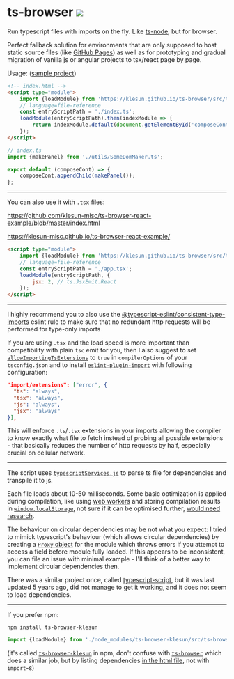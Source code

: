 # ts-browser ![](./docs/ts-browser.svg)

Run typescript files with imports on the fly. Like [ts-node](https://www.npmjs.com/package/ts-node), but for browser.

Perfect fallback solution for environments that are only supposed to host static source files (like [GitHub Pages](https://help.github.com/en/github/working-with-github-pages/about-github-pages)) as well as for prototyping and gradual migration of vanilla js or angular projects to tsx/react page by page.

Usage: ([sample project](https://klesun.net/entry/midiana/))
```html
<!-- index.html -->
<script type="module">
    import {loadModule} from 'https://klesun.github.io/ts-browser/src/ts-browser.js';
    // language=file-reference
    const entryScriptPath = './index.ts';
    loadModule(entryScriptPath).then(indexModule => {
        return indexModule.default(document.getElementById('composeCont'));
    });
</script>
```
```typescript
// index.ts
import {makePanel} from './utils/SomeDomMaker.ts';

export default (composeCont) => {
    composeCont.appendChild(makePanel());
};
```
__________________
You can also use it with `.tsx` files:

https://github.com/klesun-misc/ts-browser-react-example/blob/master/index.html

https://klesun-misc.github.io/ts-browser-react-example/

```html
<script type="module">
    import {loadModule} from 'https://klesun.github.io/ts-browser/src/ts-browser.js';
    // language=file-reference
    const entryScriptPath = './app.tsx';
    loadModule(entryScriptPath, {
        jsx: 2, // ts.JsxEmit.React
    });
</script>
```

________________

I highly recommend you to also use the [@typescript-eslint/consistent-type-imports](https://github.com/typescript-eslint/typescript-eslint/blob/main/packages/eslint-plugin/docs/rules/consistent-type-imports.md) eslint rule to make sure that no redundant http requests will be performed for type-only imports 

If you are using `.tsx` and the load speed is more important than compatibility with plain `tsc` emit for you, then I also suggest to set [`allowImportingTsExtensions`](https://www.typescriptlang.org/tsconfig/#allowImportingTsExtensions) to `true` in `compilerOptions` of your `tsconfig.json` and to install [`eslint-plugin-import`](https://github.com/import-js/eslint-plugin-import) with following configuration:
```json
"import/extensions": ["error", {
  "ts": "always",
  "tsx": "always",
  "js": "always",
  "jsx": "always"
}],
```
This will enforce `.ts`/`.tsx` extensions in your imports allowing the compiler to know exactly what file to fetch instead of probing all possible extensions - that basically reduces the number of http requests by half, especially crucial on cellular network.
____________________

The script uses [`typescriptServices.js`](https://github.com/microsoft/TypeScript/blob/master/lib/typescriptServices.d.ts) to parse ts file for dependencies and transpile it to js.

Each file loads about 10-50 milliseconds. Some basic optimization is applied during compilation, like using [web workers](https://developer.mozilla.org/en-US/docs/Web/API/Web_Workers_API/Using_web_workers) and storing compilation results in [`window.localStorage`](https://developer.mozilla.org/en-US/docs/Web/API/Window/localStorage), not sure if it can be optimised further, [would need research](https://github.com/klesun/ts-browser/issues/8).

The behaviour on circular dependencies may be not what you expect: I tried to mimick typescript's behaviour (which allows circular dependencies) by creating a [`Proxy` object](https://developer.mozilla.org/en-US/docs/Web/JavaScript/Reference/Global_Objects/Proxy) for the module which throws errors if you attempt to access a field before module fully loaded. If this appears to be inconsistent, you can file an issue with minimal example - I'll think of a better way to implement circular dependencies then.

There was a similar project once, called [typescript-script](https://github.com/basarat/typescript-script), but it was last updated 5 years ago, did not manage to get it working, and it does not seem to load dependencies.
_____________

If you prefer npm:

```
npm install ts-browser-klesun
```
```javascript
import {loadModule} from './node_modules/ts-browser-klesun/src/ts-browser.js';
```
(it's called [`ts-browser-klesun`](https://www.npmjs.com/package/ts-browser-klesun) in npm, don't confuse with [`ts-browser`](https://www.npmjs.com/package/ts-browser) which does a similar job, but by listing dependencies [in the html file](https://github.com/harrysolovay/ts-browser/blob/master/demo/index.html), not with `import`-s)
